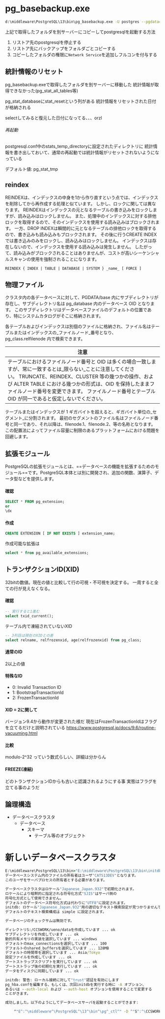 
# pg_basebackup.exe

```sh
d:\middleware\PostgreSQL\13\bin\pg_basebackup.exe -U postgres --pgdata=D:\CCSWORK\20250618\pg_basebackup
```

上記で取得したフォルダを別サーバーにコピーしてpostgresqlを起動する方法
1. リストア先のpostgresqlを停止する
2. リストア先にバックアップをフォルダごとコピーする
3. コピーしたフォルダの権限に``Network Service``を追加しフルコンを付与する

## 統計情報のリセット
pg_basebackup.exeで取得したフォルダを別サーバーに移動した
統計情報が取得できなかった(pg_stat_all_tables等)

pg_stat_databaseにstat_resetという列がある
統計情報をリセットされた日付が格納される

selectしてみると復元した日付になってる、、、orzl

###### 再起動
postgresql.conf中のstats_temp_directoryに設定されたディレクトリに
統計情報を書き出しておいて、通常の再起動では統計情報がリセットされないようになっている

デフォルト値: pg_stat_tmp

## reindex
REINDEXは、インデックスの中身を1から作り直すという点では、インデックスを削除してから再作成する処理と似ています。 しかし、ロックに関しては異なります。 REINDEXはインデックスの元となるテーブルの書き込みをロックしますが、読み込みはロックしません。 また、処理中のインデックスに対する排他ロックを取得するので、そのインデックスを使用する読み込みはブロックされます。 一方、DROP INDEXは瞬間的に元となるテーブルの排他ロックを取得するので、書き込みも読み込みもブロックされます。 その後に行うCREATE INDEXでは書き込みのみをロックし、読み込みはロックしません。 インデックスは存在しないので、インデックスを使用する読み込みは発生しません。 したがって、読み込みがブロックされることはありませんが、コストが高いシーケンシャルスキャンの使用を強制されることになります。
```
REINDEX { INDEX | TABLE | DATABASE | SYSTEM } _name_ [ FORCE ]
```
## 物理ファイル
クラスタ内の各データベースに対して、PGDATA/base 内にサブディレクトリが存在し、サブディレクトリ名は pg_database 内のデータベース OID となります。 このサブディレクトリはデータベースファイルのデフォルトの位置であり、特にシステムカタログがそこに格納されます。

各テーブルおよびインデックスは別個のファイルに格納され、ファイル名はテーブルまたはインデックスの_ファイルノード_番号となり、pg_class.relfilenode 内で検索できます。

| **注意**                                                                                                                                                                                          |
| ----------------------------------------------------------------------------------------------------------------------------------------------------------------------------------------------- |
| テーブルにおけるファイルノード番号と OID は多くの場合一致しますが、常に一致するとは_限らない_ことに注意してください。 TRUNCATE、REINDEX、CLUSTER 等の幾つかの操作、および ALTER TABLE における幾つかの形式は、OID を保持したままファイルノード番号を変更できます。 ファイルノード番号とテーブル OID が同一であると仮定しないでください。 |

テーブルまたはインデックスが 1 ギガバイトを超えると、ギガバイト単位の_セグメント_に分割されます。 最初のセグメントのファイル名はファイルノード番号と同一であり、それ以降は、filenode.1、filenode.2、等の名称となります。 この配置法によってファイル容量に制限のあるプラットフォームにおける問題を回避します。

## 拡張モジュール
PostgreSQLの拡張モジュールとは、==データベースの機能を拡張するためのモジュール==です。PostgreSQL本体とは別に開発され、追加の関数、演算子、データ型などを提供します。

#### 確認
``` sql
SELECT * FROM pg_extension;
or
\dx
```
#### 作成
``` sql
CREATE EXTENSION [ IF NOT EXISTS ] extension_name;
```
作成可能な拡張は
```sql
select * from pg_available_extensions;
```

## トランザクションID(XID)
32bitの数値。現在の値と比較して行の可視・不可視を決定する。
一周すると全ての行が見えなくなる。
#### 確認
```sql
-- 実行すると1進む
select txid_current();
```
テーブル内で凍結されていないXID
``` sql
-- 3列目は現在のXIDとの差
select relname, relfrozenxid, age(relfrozenxid) from pg_class;
```

#### 通常のID
2以上の値
#### 特殊なID
- 0: Invalid Transaction ID
- 1: BootstrapTransactionId
- 2: FrozenTransactionId

#### XID = 2に関して
バージョン9.4から動作が変更された様だ
現在はFrozenTransactionIdはフラグを立てるだけと説明されている
https://www.postgresql.jp/docs/9.6/routine-vacuuming.html

#### 比較
modulo-2^32
っていう数式らしい、詳細は分からん

#### FREEZE(凍結)
どのトランザクションIDからも古いと認識されるようにする事
実態はフラグを立てる事のようだ

## 論理構造
- データベースクラスタ
	- データベース
		- スキーマ
			- テーブル等のオブジェクト 
# 新しいデータベースクラスタ
```cmd
E:\middleware\PostgreSQL\13\bin>"E:\middleware\PostgreSQL\13\bin\initdb.exe" -D "S:\CCSWORK\ueno\data"
データベースシステム内のファイルの所有者はユーザ"CATS13DEV"となります。
このユーザをサーバプロセスの所有者とする必要があります。

データベースクラスタはロケール"Japanese_Japan.932"で初期化されます。
ロケールにより暗黙的に指定される符号化方式"SJIS"はサーバ側の
符号化方式として使用できません。
デフォルトのデータベース符号化方式は代わりに"UTF8"に設定されます。
initdb: ロケール"Japanese_Japan.932"用の適切なテキスト検索設定が見つかりませんでした
デフォルトのテキスト検索構成は simple に設定されます。

データベージのチェックサムは無効です。

ディレクトリS:/CCSWORK/ueno/dataを作成しています ... ok
サブディレクトリを作成しています ... ok
動的共有メモリの実装を選択しています ... windows
デフォルトのmax_connectionsを選択しています ... 100
デフォルトのshared_buffersを選択しています ... 128MB
デフォルトの時間帯を選択しています ... Asia/Tokyo
設定ファイルを作成しています ... ok
ブートストラップスクリプトを実行しています ... ok
ブートストラップ後の初期化を実行しています ... ok
データをディスクに同期しています ... ok

initdb: 警告: ローカル接続に対して"trust"認証を有効にします
pg_hba.confを編集する、もしくは、次回initdbを実行する時に -A オプション、
あるいは --auth-local および --auth-host オプションを使用することで変更する
ことがきます。

成功しました。以下のようにしてデータベースサーバを起動することができます:

    ^"E^:^\middleware^\PostgreSQL^\13^\bin^\pg^_ctl^" -D ^"S^:^\CCSWORK^\ueno^\data^" -l ログファイル start
```